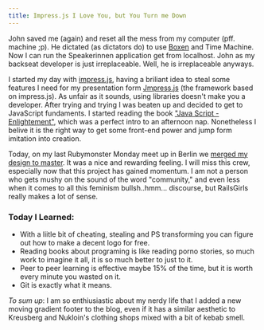 ```yaml
---
title: Impress.js I Love You, but You Turn me Down
---
```


John saved me (again) and reset all the mess from my computer (pff. machine ;p). He dictated (as dictators do) to use [Boxen](http://github.com/boxen/boxen) and Time Machine. Now I can run the Speakerinnen application get from localhost. John as my backseat developer is just irreplaceable. Well, he is irreplaceable anyways.

I started my day with [impress.js](https://github.com/bartaz/impress.js/), having a briliant idea to steal some features I need for my presentation form [Jmpress.js](http://jmpressjs.github.io/jmpress.js/#/home) (the framework based on impress.js). As unfair as it sounds, using libraries doesn't make you a developer. After trying and trying I was beaten up and decided to get to JavaScript fundaments. I started reading the book ["Java Script - Enlightement"](http://www.javascriptenlightenment.com/), which was a perfect intro to an afternoon nap. Nonetheless I belive it is the right way to get some front-end power and jump form imitation into creation.

Today, on my last Rubymonster Monday meet up in Berlin we [merged my design to master](https://github.com/rubymonsters/speakerinnen_liste/commit/986468c18e527b06b9c047102c4a0ca5a543f59a). It was a nice and rewarding feeling. I will miss this crew, especially now that this project has gained momentum. I am not a person who gets mushy on the sound of the word "community," and even less when it comes to all this feminism bullsh..hmm... discourse, but RailsGirls really makes a lot of sense. 

### Today I Learned:
* With a liitle bit of cheating, stealing and PS transforming you can figure out how to make a decent logo for free.
* Reading books about programing is like reading porno stories, so much work to imagine it all, it is so much better to just to it.
* Peer to peer learning is effective maybe 15% of the time, but it is worth every minute you wasted on it.
* Git is exactly what it means.

_To sum up_:
I am so enthiusiastic about my nerdy life that I added a new moving gradient footer to the blog, even if it has a similar aesthetic to Kreusberg and Nukloin's clothing shops mixed with a bit of kebab smell.